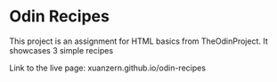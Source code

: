 # Odin Recipes
This project is an assignment for HTML basics from TheOdinProject. 
It showcases 3 simple recipes

Link to the live page: xuanzern.github.io/odin-recipes
